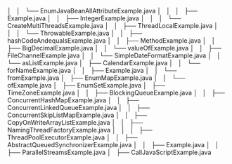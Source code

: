 │   │   └── EnumJavaBeanAllAttributeExample.java
│   │   │   ├── Example.java
│   │   ├── IntegerExample.java
│   │   │   └── CreateMultiThreadsExample.java
│   │   ├── ThreadLocalExample.java
│   │   │   └── ThrowableExample.java
│   │   ├── hashCodeAndequalsExample.java
│   │       ├── MethodExample.java
│   │   ├── BigDecimalExample.java
│   │       └── valueOfExample.java
│   │       ├── FileChannelExample.java
│   │   └── SimpleDateFormatExample.java
│       │   └── asListExample.java
│       ├── CalendarExample.java
│       │   └── forNameExample.java
│       │   ├── Example.java
│       │   └── fromExample.java
│       ├── EnumMapExample.java
│       │   └── ofExample.java
│       ├── EnumSetExample.java
│       ├── TimeZoneExample.java
│       │   ├── BlockingQueueExample.java
│       │   ├── ConcurrentHashMapExample.java
│       │   ├── ConcurrentLinkedQueueExample.java
│       │   ├── ConcurrentSkipListMapExample.java
│       │   ├── CopyOnWriteArrayListExample.java
│       │   ├── NamingThreadFactoryExample.java
│       │   │   ├── ThreadPoolExecutorExample.java
│       │       ├── AbstractQueuedSynchronizerExample.java
│       │   ├── Example.java
│       │   ├── ParallelStreamsExample.java
    │   ├── CallJavaScriptExample.java
